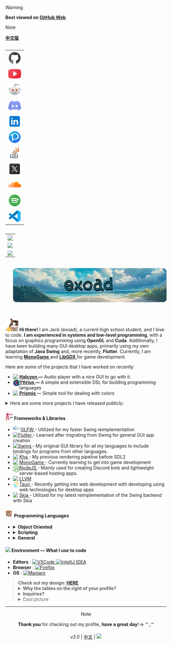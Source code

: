 > [!WARNING]
> **Best viewed on [GitHub Web](https://github.com/exoad)**

> [!NOTE]
> <kbd>[**中文版**](https://github.com/exoad/exoad/blob/main/README_ZH.md)</kbd>

<table align="right" style="border: none" cellspacing="0" cellpadding="0"
  border="0">
  <tr>
    <td align="center">
      <kbd>
        <a href="https://github.com/exoad">
          <img align="center"
            src="https://github.com/exoad/exoad/blob/main/img/github-icon.png?raw=true"
            height="44">
        </a>
      </kbd>
    </td>
  </tr>
  <tr>
    <td align="center">
      <kbd>
        <a href="https://www.youtube.com/@exoad">
          <img align="center"
            src="https://github.com/exoad/exoad/blob/main/img/youtube-icon.png?raw=true"
            height="44">
        </a>
      </kbd>
    </td>
  </tr>
  <tr>
    <td align="center">
      <kbd>
        <a href="https://www.reddit.com/user/Chunkyfungus123">
          <img align="center"
            src="https://github.com/exoad/exoad/blob/main/img/reddit-icon.png?raw=true"
            height="44">
        </a>
      </kbd>
    </td>
  </tr>
  <tr>
    <td align="center">
      <kbd>
        <a href="https://discord.gg/PbJQRT9zQ8">
          <img align="center"
            src="https://github.com/exoad/exoad/blob/main/img/discord-icon.png?raw=true"
            height="44">
        </a>
      </kbd>
    </td>
  </tr>
  <tr>
    <td align="center">
      <kbd>
        <a href="https://www.linkedin.com/in/jiaming-meng-45017a215">
          <img align="center"
            src="https://github.com/exoad/exoad/blob/main/img/linkedin-icon.png?raw=true"
            height="44">
        </a>
      </kbd>
    </td>
  </tr>
  <tr>
    <td align="center">
      <kbd>
        <a href="https://www.pixiv.net/en/users/71281559">
          <img align="center"
            src="https://github.com/exoad/exoad/blob/main/img/pixiv-icon.png?raw=true"
            height="44">
        </a>
      </kbd>
    </td>
  </tr>
  <tr>
    <td align="center">
      <kbd>
        <a href="https://stackoverflow.com/users/14501343/exoad">
          <img align="center"
            src="https://github.com/exoad/exoad/blob/main/img/stackoverflow-icon.png?raw=true"
            height="44">
        </a>
      </kbd>
    </td>
  </tr>
    <tr>
    <td align="center">
      <kbd>
        <a href="https://twitter.com/akira_exoad">
          <img align="center"
            src="https://github.com/exoad/exoad/blob/main/img/twitter_x.png?raw=true"
            height="44">
        </a>
      </kbd>
    </td>
  </tr>
  <tr>
    <td align="center">
      <kbd>
        <a href="https://soundcloud.com/jack-meng-853495117">
          <img align="center"
            src="https://github.com/exoad/exoad/blob/main/img/soundcloud-icon.png?raw=true"
            height="44">
        </a>
      </kbd>
    </td>
  </tr>
  <tr>
    <td align="center">
      <kbd>
        <a href="https://open.spotify.com/user/6upazxk1cqaqq1ct3d9jviaau">
          <img align="center"
            src="https://github.com/exoad/exoad/blob/main/img/spotify-icon.png?raw=true"
            height="44">
        </a>
      </kbd>
    </td>
  </tr>
  <tr>
    <td align="center">
      <kbd>
        <a href="https://marketplace.visualstudio.com/publishers/exoad">
          <img align="center"
            src="https://github.com/exoad/exoad/blob/main/img/vscode-icon.png?raw=true"
            height="44">
        </a>
      </kbd>
    </td>
  </tr>
</table>
<table align="right" style="width: 100%; border: none" cellspacing="0"
  cellpadding="0" border="0">
  <tr>
    <td align="center">
      <img align="center"
        src="https://streak-stats.demolab.com?user=exoad&theme=highcontrast&hide_border=true&border_radius=20&date_format=j%2Fn%5B%2FY%5D&card_width=130&ring=71EB46&fire=EB3FA5&currStreakNum=EBEBEB&currStreakLabel=EBA356&hide_total_contributions=true&hide_longest_streak=true"
        height="160">
    </td>
  </tr>
  <tr>
    <td align="center">
      <img align="center"
        src="https://streak-stats.demolab.com?user=exoad&theme=highcontrast&hide_border=true&border_radius=20&date_format=j%2Fn%5B%2FY%5D&card_width=130&ring=71EB46&fire=EB3FA5&currStreakNum=EBEBEB&currStreakLabel=EBA356&sideNums=EB3FA5&hide_current_streak=true&hide_longest_streak=true"
        height="160">
    </td>
  </tr>
  <tr>
    <td align="center">
      <img align="center"
        src="https://streak-stats.demolab.com?user=exoad&theme=highcontrast&hide_border=true&border_radius=20&date_format=j%2Fn%5B%2FY%5D&card_width=130&ring=71EB46&fire=EB3FA5&currStreakNum=EBEBEB&currStreakLabel=EBA356&sideNums=71EB46&hide_total_contributions=true&hide_current_streak=true"
        height="160">
    </td>
  </tr>
</table>
<div align="center" id="user-content-toc">
  <ul>
    <summary>
      <h6 style="display: inline-block">
        <img
          src="https://github.com/exoad/exoad/blob/main/img/title_pic.png?raw=true"
          alt="exoad" width="480">
      </h6>
    </summary>
  </ul>
</div>
<p>
  <img src="https://github.com/exoad/exoad/blob/main/img/wave.png?raw=true">
  <strong>Hi there!</strong>
I am Jack (exoad), a current high school student, and I love to code. 
<strong>I am experienced in systems and low-level programming</strong>, with a focus on graphics programming using 
<strong>OpenGL</strong> and 
<strong>Cuda</strong>. Additionally, I have been building many GUI desktop apps, primarily using my own adaptation of 
<strong>Java Swing</strong> and, more recently, 
<strong>Flutter</strong>.
  Currently, I am learning
  <a href="https://www.monogame.net/">
    <strong>MonoGame</strong>
  </a> and
  <a href="https://libgdx.com/">
    <strong>LibGDX</strong>
  </a>
  for game development.
</p>
Here are some of the projects that I have worked on recently
<ul>
  <li>
    <a href="https://github.com/Halcyoninae">
      <img align="left"
        src="https://github.com/Halcyoninae/Halcyon.c/blob/master/assets/app/Halcyon_Logo.png?raw=true"
        width="20">
      <strong>
        Halcyon
      </a> —</strong>
    Audio player with a nice GUI to go with it.
  </li>
  <li>
    <a href="https://github.com/exoad/yttriuslang.c">
      <img align="left"
        src="https://github.com/exoad/exoad/blob/main/img/unknown.png?raw=true"
        width="20">
      <strong>
        Yttrius
      </a>
      —
    </strong>
    A simple and extensible DSL for building programming languages
  </li>
  <li>
    <a href="https://github.com/exoad/prismix">
      <img align="left"
        src="https://github.com/exoad/prismix/blob/master/assets/_icon.png?raw=true"
        width="20">
      <strong>
        Prismix
      </a>
    </strong>
    — Simple tool for dealing with colors
  </li>
</ul>
<p>
  <details>
    <summary>
      Here are some more projects I have released publicly:
    </summary>
    <ul>
      <li>
        <a href="https://github.com/exoad/com.jackmeng">
          <img align="left"
            src="https://github.com/exoad/exoad/blob/main/img/unknown.png?raw=true"
            width="20">
          <kbd>
            <strong>
              com.jackmeng
            </strong>
          </kbd>
        </a>
        — A library of a bunch of random things to help with developing in Java
      </li>
      <li>
        <a href="https://github.com/exoad/animas-firefox">
          <img align="left"
            src="https://github.com/exoad/exoad/blob/main/img/unknown.png?raw=true"
            width="20">
          <kbd>
            <strong>
              Firefox Animas
            </strong>
          </kbd>
        </a>
        — Anime themes for Firefox
      </li>
      <li>
        <a href="https://github.com/exoad/toasterify">
          <img align="left"
            src="https://github.com/exoad/toasterify/blob/main/assets/icon1024.png?raw=true"
            width="20">
          <kbd>
            <strong>
              Toasterify
            </strong>
          </kbd>
        </a>
        — An Android app to warm up your phone to warm up your hands in cold
        times
      </li>
      <li>
        <a href="https://github.com/exoad/ansicolor">
          <img align="left"
            src="https://github.com/exoad/exoad/blob/main/img/unknown.png?raw=true"
            width="20">
          <kbd>
            <strong>
              ansicolor
            </strong>
          </kbd>
        </a>
        — A Java library to deal with ANSI coloring and prettifying CLI
        text
        easier
      </li>
      <li>
        <a href="https://github.com/exoad/usaco_mashups">
          <img align="left"
            src="https://github.com/exoad/exoad/blob/main/img/unknown.png?raw=true"
            width="20">
          <kbd>
            <strong>
              USACO Mashups
            </strong>
          </kbd>
        </a>
        — Discord Bot is written in NodeJS and Java to help with creating
        problem
        sets for the USACO competition
      </li>
      <li>
        <a href="https://github.com/exoad/meta_javac">
          <img align="left"
            src="https://github.com/exoad/exoad/blob/main/img/unknown.png?raw=true"
            width="20">
          <kbd>
            <strong>
              Meta4J
            </strong>
          </kbd>
        </a>
        — An attempt to add metaprogramming into Java with the help of the
        inbuilt
        annotation API
      </li>
    </ul>
    and more!
  </details>
</p>
<h4>
  <img
    src="https://github.com/exoad/exoad/blob/main/img/construction.png?raw=true"
    width="24">
  <strong>Frameworks & Libraries</strong>
</h4>
<ul>
  <li>
    <a href="https://www.glfw.org/">
      <img align="left"
        src="https://github.com/exoad/exoad/blob/main/img/OpenGL_100px_June16.png?raw=true"
        width="24">
      GLFW
    </a>
    -
    Utilized for my faster Swing reimplementation
  </li>
  <li>
    <a href="https://flutter.dev">
      <img align="left"
        src="https://storage.googleapis.com/cms-storage-bucket/0dbfcc7a59cd1cf16282.png"
        width="16">
      Flutter
    </a>
    -
    Learned after migrating from Swing for general GUI app creation
  </li>
  <li>
    <a
      href="https://docs.oracle.com/en/java/javase/17/docs/api/java.desktop/javax/swing/package-summary.html">
      <img align="left"
        src="https://brandslogos.com/wp-content/uploads/images/java-logo-2.png"
        width="16">
      Swing
    </a>
    - My original GUI library for all my languages to include bindings for
    programs from other languages.
  </li>
  <li>
    <a href="https://github.com/Kode/Kha">
      <img align="left" src="https://github.com/Kode.png?size=512" width="20">
      Kha
    </a>
    - My previous rendering pipeline before SDL2
  </li>
  <li>
    <a href="https://www.monogame.net/">
      <img align="left"
        src="https://github.com/MonoGame/MonoGame.Logo/raw/master/FullColorOnLight/LogoOnly_128px.png?raw=true"
        width="20">
      MonoGame
    </a>
    - Currently learning to get into game development
  </li>
  <li>
    <a href="https://nodejs.org/en">
      <img align="left"
        src="https://github.com/exoad/exoad/blob/main/img/nodejs.png?raw=true"
        width="20">
      NodeJS
    </a>
    - Mainly used for creating Discord bots and lightweight server-based hosting
    apps.
  </li>
  <li>
    <a href="https://llvm.org/">
      <img align="left" src="https://llvm.org/img/DragonMedium.png" width="20">
      LLVM
    </a>
  </li>
  <li>
    <a href="https://tauri.app/">
      <img align="left"
        src="https://github.com/exoad/exoad/blob/main/img/tauri.png?raw=true"
        width="20">
      Tauri
    </a>
    - Recently getting
    into web development with developing using web technologies for desktop apps
  </li>
  <li>
    <a href="https://skia.org/">
      <img align="left"
        src="https://upload.wikimedia.org/wikipedia/en/thumb/3/33/Skia_Project_Logo.svg/263px-Skia_Project_Logo.svg.png"
        width="20">
      Skia
    </a>
    - Utilized for my latest reimplementation of the Swing backend with Skia
  </li>
</ul>
<h4>
  <img
    src="https://github.com/exoad/exoad/blob/main/img/command_block.gif?raw=true"
    width="24">
  <strong>Programming Languages</strong>
</h4>
<ul>
  <li>
    <details>
      <summary>
        <strong> Object Oriented</strong>
      </summary>
      <ul>
        <li>
          <img align="center"
            src="https://img.shields.io/badge/java-%23ED8B00.svg?style=for-the-badge&logo=openjdk&logoColor=white">
          <img align="center"
            src="https://img.shields.io/badge/kotlin-%237F52FF.svg?style=for-the-badge&logo=kotlin&logoColor=white">
          (~3.5yrs) - Swing and Android Apps
        </li>
        <li>
          <img align="center"
            src="https://img.shields.io/badge/dart-%230175C2.svg?style=for-the-badge&logo=dart&logoColor=white">
          (>1.5yrs) - Flutter
        </li>
        <li>
          <img align="center"
            src="https://img.shields.io/badge/c++-%2300599C.svg?style=for-the-badge&logo=c%2B%2B&logoColor=white">
          (>4yrs) - Skia and GLFW
        </li>
        <li>
          <img align="center"
            src="https://img.shields.io/badge/Haxe-EA8220?style=for-the-badge&logo=haxe&logoColor=FFF&labelColor=EA8220">
          (~2yrs) - OpenFL and Kha
        </li>
        <li>
          <img align="center"
            src="https://img.shields.io/badge/c%23-%23239120.svg?style=for-the-badge&logo=c-sharp&logoColor=white">
          (~0.1yrs) - MonoGame + DotNet
        </li>
      </ul>
    </details>
  </li>
  <li>
    <details>
      <summary>
        <strong>Scripting</strong>
      </summary>
      <ul>
        <li>
          <img align="center"
            src="https://img.shields.io/badge/javascript-%23323330.svg?style=for-the-badge&logo=javascript&logoColor=%23F7DF1E">
          (>2yrs) - NodeJS and Dart for the web
        </li>
        <li>
          <img align="center"
            src="https://img.shields.io/badge/lua-%232C2D72.svg?style=for-the-badge&logo=lua&logoColor=white">
          (>4yrs) - In conjunction with C
        </li>
      </ul>
    </details>
  </li>
  <li>
    <details>
      <summary>
        <strong>General</strong>
      </summary>
      <ul>
        <li>
          <img align="center"
            src="https://img.shields.io/badge/c-%2300599C.svg?style=for-the-badge&logo=c&logoColor=white">
          (>5yrs)
          - Programming language design and Systems
        </li>
        <li>
          <img align="center"
            src="https://img.shields.io/badge/rust-%23000000.svg?style=for-the-badge&logo=rust&logoColor=white">
          (~0.1yrs) - Tauri
        </li>
      </ul>
    </details>
  </li>
</ul>
<h4>
  <img src="https://emojigraph.org/media/google/night-with-stars_1f303.png"
    width="24">
  <strong>
    Environment
    —
  </strong>
  What I use to code
</h4>
<ul>
  <li>
    <strong>Editors</strong>
    :
    <a href="https://code.visualstudio.com/">
      <img
        src="https://img.shields.io/badge/Visual%20Studio%20Code-0078d7.svg?style=flat-square&logo=visual-studio-code&logoColor=white"
        alt="VSCode">
    </a>
    <a href="https://www.jetbrains.com/idea/">
      <img
        src="https://img.shields.io/badge/IntelliJIDEA-000000.svg?style=flat-square&logo=intellij-idea&logoColor=white"
        alt="IntelliJ IDEA">
    </a>
  </li>
  <li>
    <strong>Browser</strong>
    :
    <a href="https://www.mozilla.org/en-US/firefox/new/">
      <img
        src="https://img.shields.io/badge/Firefox-FF7139?style=flat-square&logo=Firefox-Browser&logoColor=white"
        alt="Firefox">
    </a>
  </li>
  <li>
    <strong>OS</strong>
    :
    <a href="https://manjaro.org/">
      <img
        src="https://img.shields.io/badge/Manjaro-35BF5C?style=flat-square&logo=Manjaro&logoColor=white"
        alt="Manjaro">
    </a>
  </li>
</ul>
<blockquote>
  <strong>Check out my design: <a href="https://github.com/exoad/Design">HERE</a></strong>
  <br />
  <details>
    <summary>
      <strong>Why the tables on the right of your profile?</strong>
    </summary>
    Haha, well it was the only way to get something like that laid out on the right side in a column form. Otherwise, they would all just be on top of the header. :) (<em>I wasted too much time figuring out GitHub Markdown limitations</em>)
  </details>
  <details>
    <summary>
      <strong>Inquiries?</strong>
    </summary>
    If you have inquiries regarding my software, give me a forward through my
    Discord server:
    <a href="https://discord.gg/PbJQRT9zQ8">https://discord.gg/PbJQRT9zQ8</a>
    <br>
    If there is an issue with the incorrect rendering of this profile, please
    submit a PR through this
    <a href="https://github.com/exoad/exoad">https://github.com/exoad/exoad/pulls</a>
  </details>
  <details>
    <summary>
      Cool picture
    </summary>
    <div align="center">
      <img src="https://github.com/exoad/exoad/blob/main/img/海沿いの道.png?raw=true"
        alt="Oops, couldn't load :P">
    </div>
  </blockquote>
  <hr />
</details>
<div align="center">

> [!NOTE]
> **Thank you** for checking out my profile, **have a great day**! ☕ &#x2303;\_&#x2303;

  <p>
    <em>v2.0</em> |
    <a href="https://github.com/exoad/exoad/blob/main/README_ZH.md"
      ><kbd>中文</kbd></a
    >
    |
    <img
      src="https://hits.seeyoufarm.com/api/count/incr/badge.svg?url=https%3A%2F%2Fgithub.com%2Fexoad&count_bg=%23000000&title_bg=%23000000&icon=gitkraken.svg&icon_color=%23E7E7E7&title=views&edge_flat=true"
    />
  </p>
</div>

